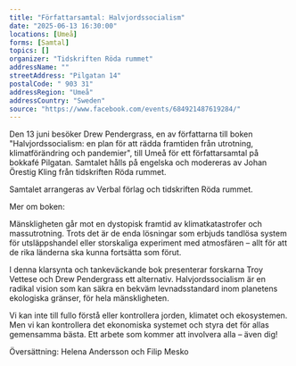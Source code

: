 ```yaml
---
title: "Författarsamtal: Halvjordssocialism"
date: "2025-06-13 16:30:00"
locations: [Umeå]
forms: [Samtal]
topics: []
organizer: "Tidskriften Röda rummet"
addressName: ""
streetAddress: "Pilgatan 14"
postalCode: " 903 31"
addressRegion: "Umeå"
addressCountry: "Sweden"
source: "https://www.facebook.com/events/684921487619284/"
---
```

Den 13 juni besöker Drew Pendergrass, en av författarna till boken "Halvjordssocialism: en plan för att rädda framtiden från utrotning, klimatförändring och pandemier", till Umeå för ett författarsamtal på bokkafé Pilgatan. Samtalet hålls på engelska och modereras av Johan Örestig Kling från tidskriften Röda rummet.

Samtalet arrangeras av Verbal förlag och tidskriften Röda rummet.

Mer om boken:

Mänskligheten går mot en dystopisk framtid av klimatkatastrofer och massutrotning. Trots det är de enda lösningar som erbjuds tandlösa system för utsläppshandel eller storskaliga experiment med atmosfären – allt för att de rika länderna ska kunna fortsätta som förut.

I denna klarsynta och tankeväckande bok presenterar forskarna Troy Vettese och Drew Pendergrass ett alternativ. Halvjordssocialism är en radikal vision som kan säkra en bekväm levnadsstandard inom planetens ekologiska gränser, för hela mänskligheten.

Vi kan inte till fullo förstå eller kontrollera jorden, klimatet och ekosystemen. Men vi kan kontrollera det ekonomiska systemet och styra det för allas gemensamma bästa. Ett arbete som kommer att involvera alla – även dig!

Översättning: Helena Andersson och Filip Mesko 
